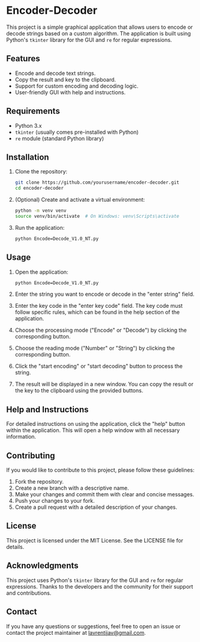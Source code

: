 # Encoder-Decoder

This project is a simple graphical application that allows users to encode or decode strings based on a custom algorithm. The application is built using Python's `tkinter` library for the GUI and `re` for regular expressions.

## Features

- Encode and decode text strings.
- Copy the result and key to the clipboard.
- Support for custom encoding and decoding logic.
- User-friendly GUI with help and instructions.

## Requirements

- Python 3.x
- `tkinter` (usually comes pre-installed with Python)
- `re` module (standard Python library)

## Installation

1. Clone the repository:
    ```bash
    git clone https://github.com/yourusername/encoder-decoder.git
    cd encoder-decoder
    ```

2. (Optional) Create and activate a virtual environment:
    ```bash
    python -m venv venv
    source venv/bin/activate  # On Windows: venv\Scripts\activate
    ```

3. Run the application:
    ```bash
    python Encode=Decode_V1.0_NT.py
    ```

## Usage

1. Open the application:
    ```bash
    python Encode=Decode_V1.0_NT.py
    ```

2. Enter the string you want to encode or decode in the "enter string" field.

3. Enter the key code in the "enter key code" field. The key code must follow specific rules, which can be found in the help section of the application.

4. Choose the processing mode ("Encode" or "Decode") by clicking the corresponding button.

5. Choose the reading mode ("Number" or "String") by clicking the corresponding button.

6. Click the "start encoding" or "start decoding" button to process the string.

7. The result will be displayed in a new window. You can copy the result or the key to the clipboard using the provided buttons.

## Help and Instructions

For detailed instructions on using the application, click the "help" button within the application. This will open a help window with all necessary information.

## Contributing

If you would like to contribute to this project, please follow these guidelines:

1. Fork the repository.
2. Create a new branch with a descriptive name.
3. Make your changes and commit them with clear and concise messages.
4. Push your changes to your fork.
5. Create a pull request with a detailed description of your changes.

## License

This project is licensed under the MIT License. See the LICENSE file for details.

## Acknowledgments

This project uses Python's `tkinter` library for the GUI and `re` for regular expressions. Thanks to the developers and the community for their support and contributions.

## Contact

If you have any questions or suggestions, feel free to open an issue or contact the project maintainer at lavrentijav@gmail.com.
